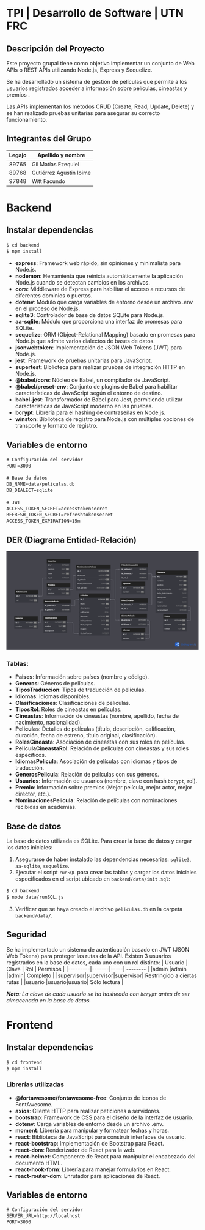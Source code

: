 # TPI | Desarrollo de Software | UTN FRC

## Descripción del Proyecto
Este proyecto grupal tiene como objetivo implementar un conjunto de Web APIs o REST APIs utilizando Node.js, Express y Sequelize. 

Se ha desarrollado un sistema de gestión de películas que permite a los usuarios registrados acceder a información sobre películas, cineastas y premios .

Las APIs implementan los métodos CRUD (Create, Read, Update, Delete) y se han realizado pruebas unitarias para asegurar su correcto funcionamiento.


## Integrantes del Grupo

| Legajo | Apellido y nombre       |
|--------|-------------------------|
|89765   | Gil Matías Ezequiel     |
|89768   | Gutiérrez Agustin Ioime |
|97848   | Witt Facundo            |

# Backend

## Instalar dependencias
```bash
$ cd backend
$ npm install
```
- **express**: Framework web rápido, sin opiniones y minimalista para Node.js.
- **nodemon**: Herramienta que reinicia automáticamente la aplicación Node.js cuando se detectan cambios en los archivos.
- **cors**: Middleware de Express para habilitar el acceso a recursos de diferentes dominios o puertos.
- **dotenv**: Módulo que carga variables de entorno desde un archivo .env en el proceso de Node.js.
- **sqlite3**: Controlador de base de datos SQLite para Node.js.
- **aa-sqlite**: Módulo que proporciona una interfaz de promesas para SQLite.
- **sequelize**: ORM (Object-Relational Mapping) basado en promesas para Node.js que admite varios dialectos de bases de datos.
- **jsonwebtoken**: Implementación de JSON Web Tokens (JWT) para Node.js.
- **jest**: Framework de pruebas unitarias para JavaScript.
- **supertest**: Biblioteca para realizar pruebas de integración HTTP en Node.js.
- **@babel/core**: Núcleo de Babel, un compilador de JavaScript.
- **@babel/preset-env**: Conjunto de plugins de Babel para habilitar características de JavaScript según el entorno de destino.
- **babel-jest**: Transformador de Babel para Jest, permitiendo utilizar características de JavaScript moderno en las pruebas.
- **bcrypt**: Librería para el hashing de contraseñas en Node.js.
- **winston**: Biblioteca de registro para Node.js con múltiples opciones de transporte y formato de registro.


## Variables de entorno
```env
# Configuración del servidor
PORT=3000

# Base de datos
DB_NAME=data/peliculas.db
DB_DIALECT=sqlite

# JWT
ACCESS_TOKEN_SECRET=accesstokensecret
REFRESH_TOKEN_SECRET=refreshtokensecret
ACCESS_TOKEN_EXPIRATION=15m

```

## DER (Diagrama Entidad-Relación)
![ERD](images/ERD.png)

### Tablas:
- **Paises**: Información sobre países (nombre y código).
- **Generos**: Géneros de películas.
- **TiposTraduccion**: Tipos de traducción de películas.
- **Idiomas**: Idiomas disponibles.
- **Clasificaciones**: Clasificaciones de películas.
- **TiposRol**: Roles de cineastas en películas.
- **Cineastas**: Información de cineastas (nombre, apellido, fecha de nacimiento, nacionalidad).
- **Peliculas**: Detalles de películas (título, descripción, calificación, duración, fecha de estreno, título original, clasificación).
- **RolesCineasta**: Asociación de cineastas con sus roles en películas.
- **PeliculaCineastaRol**: Relación de películas con cineastas y sus roles específicos.
- **IdiomasPelicula**: Asociación de películas con idiomas y tipos de traducción.
- **GenerosPelicula**: Relación de películas con sus géneros.
- **Usuarios**: Información de usuarios (nombre, clave con hash `bcrypt`, rol).
- **Premio**: Información sobre premios (Mejor película, mejor actor, mejor director, etc.).
- **NominacionesPelicula**: Relación de películas con nominaciones recibidas en academias.


## Base de datos
La base de datos utilizada es SQLite. Para crear la base de datos y cargar los datos iniciales:
1. Asegurarse de haber instalado las dependencias necesarias: ```sqlite3```, ```aa-sqlite```, ```sequelize```.
2. Ejecutar el script ```runSQL``` para crear las tablas y cargar los datos iniciales especificados en el script ubicado en ```backend/data/init.sql```:
```bash
$ cd backend
$ node data/runSQL.js
```
3. Verificar que se haya creado el archivo ```peliculas.db``` en la carpeta ```backend/data/```.

## Seguridad
Se ha implementado un sistema de autenticación basado en JWT (JSON Web Tokens) para proteger las rutas de la API.
Existen 3 usuarios registrados en la base de datos, cada uno con un rol distinto:
| Usuario | Clave | Rol | Permisos |
|---------|-------|-----| -------- |
|admin    |admin  |admin| Completo |
|supervisor|supervisor|supervisor| Restringido a ciertas rutas |
|usuario  |usuario|usuario| Sólo lectura |

***Nota**: La clave de cada usuario se ha hasheado con `bcrypt` antes de ser almacenada en la base de datos.*

# Frontend

## Instalar dependencias
```bash
$ cd frontend
$ npm install
```

### Librerías utilizadas
- **@fortawesome/fontawesome-free**: Conjunto de iconos de FontAwesome.
- **axios**: Cliente HTTP para realizar peticiones a servidores.
- **bootstrap**: Framework de CSS para el diseño de la interfaz de usuario.
- **dotenv**: Carga variables de entorno desde un archivo .env.
- **moment**: Librería para manipular y formatear fechas y horas.
- **react**: Biblioteca de JavaScript para construir interfaces de usuario.
- **react-bootstrap**: Implementación de Bootstrap para React.
- **react-dom**: Renderizador de React para la web.
- **react-helmet**: Componente de React para manipular el encabezado del documento HTML.
- **react-hook-form**: Librería para manejar formularios en React.
- **react-router-dom**: Enrutador para aplicaciones de React.

## Variables de entorno
```env
# Configuración del servidor
SERVER_URL=http://localhost
PORT=3000
```
